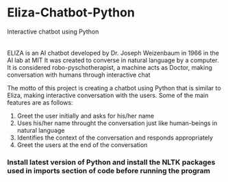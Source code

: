 # Eliza-Chatbot-Python
Interactive chatbot using Python


######
ELIZA is an AI chatbot developed by Dr. Joseph Weizenbaum in 1966 in the AI lab at MIT
It was created to converse in natural language by a computer. It is considered robo-pyschotherapist,
a machine acts as Doctor, making conversation with humans through interactive chat

The motto of this project is creating a chatbot using Python that is similar to Eliza, 
making interactive conversation with the users.
Some of the main features are as follows:
1. Greet the user initially and asks for his/her name
2. Uses his/her name throught the conversation just like human-beings in natural language
3. Identifies the context of the conversation and responds appropriately
4. Greet the users at the end of the conversation


### Install latest version of Python and install the NLTK packages used in imports section of code before running the program
 


